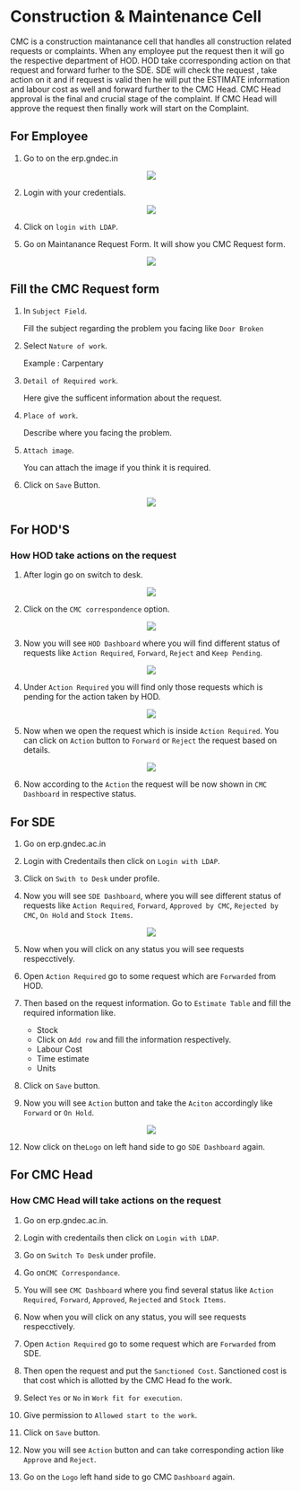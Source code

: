 # Construction & Maintenance Cell

CMC is a construction maintanance cell that handles all construction related requests or complaints. When any employee put the request then it will go the respective department of HOD. HOD take ccorresponding action on that request and forward furher to the SDE. SDE will check the request , take action on it and if request is valid then he will put the ESTIMATE information and labour cost as well and forward further to the CMC Head. CMC Head approval is the final and crucial stage of the complaint. If CMC Head will approve the request then finally work will start on the Complaint.

## For Employee

1. Go to on the erp.gndec.in

<p align="center">
  <img src="Images/c1.png" />
</p>

2. Login with your credentials.
   
<p align="center">
  <img src="Images/c2.png" />
</p>

   
4. Click on `login with LDAP`.

5. Go on Maintanance Request Form. It will show you CMC Request form.

<p align="center">
  <img src="Images/c3.png" />
</p>


## Fill the CMC Request form 

1. In `Subject Field`. 

   Fill the subject regarding the problem you facing like `Door Broken` 
   
2. Select `Nature of work`.
   
   Example : Carpentary 
   
3. `Detail of Required work`. 

   Here give the sufficent information about the request.
   
4. `Place of work`.
 
   Describe where you facing the problem.
   
5. `Attach image`.

   You can attach the image if you think it is required.
   
6. Click on `Save` Button.

<p align="center">
  <img src="Images/c4.png" />
</p>


## For HOD'S

### How HOD take actions on the request

1. After login go on switch to desk.

<p align="center">
  <img src="Images/c5.png" />
</p>


2. Click on the `CMC correspondence` option.

<p align="center">
  <img src="Images/c6.png" />
</p>


3. Now you will see `HOD Dashboard` where you will find different status of requests like `Action Required`, `Forward`, `Reject` and `Keep Pending`.

<p align="center">
  <img src="Images/c7.png" />
</p>


4. Under `Action Required` you will find only those requests which is pending for the action taken by HOD.

<p align="center">
  <img src="Images/c8.png" />
</p>

5. Now when we open the request which is inside `Action Required`. You can click on `Action` button to `Forward` or `Reject` the request based on  details.

<p align="center">
  <img src="Images/c9.png" />
</p>


6. Now according to the `Action` the request will be now shown in `CMC Dashboard` in respective status.


## For SDE

1. Go on erp.gndec.ac.in

2. Login with Credentails then click on `Login with LDAP`.

3. Click on `Swith to Desk` under profile.

4. Now you will see `SDE Dashboard`, where you will see different status of requests like `Action Required`, `Forward`, `Approved by CMC`, `Rejected by CMC`, `On Hold` and `Stock Items`.

<p align="center">
  <img src="Images/c10.png" />
</p>


5. Now when you will click on any status you will see requests respecctively.

6. Open `Action Required` go to some request which are `Forwarded` from HOD.

7. Then based on the request information. Go to `Estimate Table` and fill the required information like.
   - Stock
   - Click on `Add row` and fill the information respectively.
   - Labour Cost
   - Time estimate
   - Units
   
10. Click on `Save` button.

11. Now you will see `Action` button and take the `Aciton` accordingly like `Forward` or `On Hold`.

<p align="center">
  <img src="Images/c11.png" />
</p>


12. Now click on the`Logo` on left hand side to go `SDE Dashboard` again.


## For CMC Head

### How CMC Head will take actions on the request

1. Go on erp.gndec.ac.in.

2. Login with credentails then click on `Login with LDAP`.

4. Go on `Switch To Desk` under profile.

5. Go on`CMC Correspondance`.

3. You will see `CMC Dashboard` where you find several status like `Action Required`, `Forward`, `Approved`, `Rejected` and `Stock Items`.

4. Now when you will click on any status, you will see requests respecctively.

5. Open `Action Required` go to some request which are `Forwarded` from SDE.

6.  Then open the request and put the `Sanctioned Cost`. Sanctioned cost is that cost which is allotted by the CMC Head fo the work.

7. Select `Yes` or `No` in `Work fit for execution`.

8. Give permission to `Allowed start to the work`.

9. Click on `Save` button.

10. Now you will see `Action` button and can take corresponding action like `Approve` and `Reject`.

11. Go on the `Logo` left hand side to go CMC `Dashboard` again.
